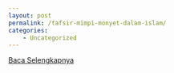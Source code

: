 ```yaml
---
layout: post
permalink: /tafsir-mimpi-monyet-dalam-islam/
categories:
    - Uncategorized
---
```


[Baca Selengkapnya](/10)